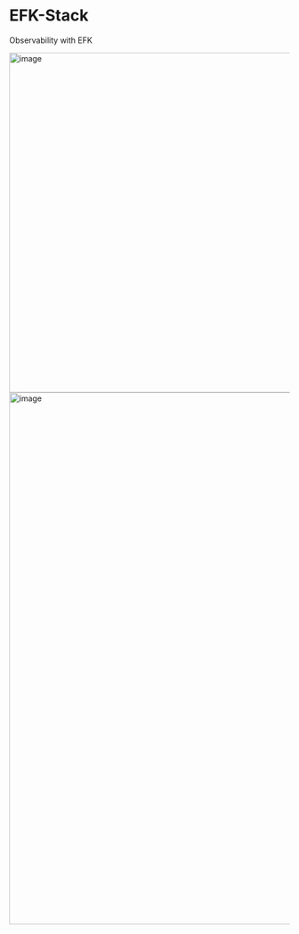 # EFK-Stack
Observability with EFK

<img width="610" alt="image" src="https://github.com/user-attachments/assets/8db8c41e-bbbd-4fc9-8bdd-9a94c8b6a1c9" />

<img width="955" alt="image" src="https://github.com/user-attachments/assets/6682b8c2-e713-4a77-8ab5-5f2ddb83fcc0" />
